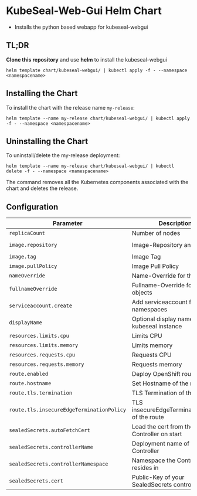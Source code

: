 # KubeSeal-Web-Gui Helm Chart

* Installs the python based webapp for kubeseal-webgui

## TL;DR

**Clone this repository** and use **helm** to install the kubeseal-webgui

```console
helm template chart/kubeseal-webgui/ | kubectl apply -f - --namespace <namespacename>
```

## Installing the Chart

To install the chart with the release name `my-release`:

```console
helm template --name my-release chart/kubeseal-webgui/ | kubectl apply -f - --namespace <namespacename>
```

## Uninstalling the Chart

To uninstall/delete the my-release deployment:

```console
helm template --name my-release chart/kubeseal-webgui/ | kubectl delete -f - --namespace <namespacename>
```

The command removes all the Kubernetes components associated with the chart and deletes the release.

## Configuration

| Parameter                                 | Description                                    | Default                                                 |
|-------------------------------------------|------------------------------------------------|---------------------------------------------------------|
| `replicaCount`                            | Number of nodes                                | `1`                                                     |
| `image.repository`                        | Image-Repository and name                      | `kubesealwebgui/kubeseal-webgui`                        |
| `image.tag`                               | Image Tag                                      | `3.0.1`                                                 |
| `image.pullPolicy`                        | Image Pull Policy                              | `Always`                                                |
| `nameOverride`                            | Name-Override for the objects                  | `""`                                                    |
| `fullnameOverride`                        | Fullname-Override for the objects              | `""`                                                    |
| `serviceaccount.create`                   | Add serviceaccount for listing namespaces      | `true`                                                  |
| `displayName`                             | Optional display name for the kubeseal instance| `""`                                                    |
| `resources.limits.cpu`                    | Limits CPU                                     | `100m`                                                  |
| `resources.limits.memory`                 | Limits memory                                  | `256Mi`                                                 |
| `resources.requests.cpu`                  | Requests CPU                                   | `20m`                                                   |
| `resources.requests.memory`               | Requests memory                                | `20m`                                                   |
| `route.enabled`                           | Deploy OpenShift route                         | `false`                                                 |
| `route.hostname`                          | Set Hostname of the route                      | `""`                                                    |
| `route.tls.termination`                   | TLS Termination of the route                   | `""`                                                    |
| `route.tls.insecureEdgeTerminationPolicy` | TLS insecureEdgeTerminationPolicy of the route | `""`                                                    |
| `sealedSecrets.autoFetchCert`             | Load the cert from the Controller on start     | `false`                                                 |
| `sealedSecrets.controllerName`            | Deployment name of the Controller              | `sealed-secrets-controller`                             |
| `sealedSecrets.controllerNamespace`       | Namespace the Controller resides in            | `kube-system`                                           |
| `sealedSecrets.cert`                      | Public-Key of your SealedSecrets controller    | `""`                                                    |
